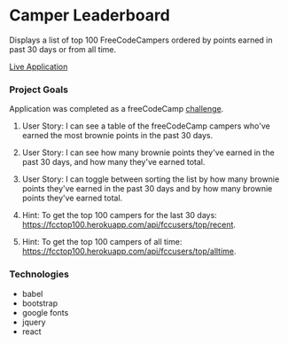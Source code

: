# Camper Leaderboard

Displays a list of top 100 FreeCodeCampers ordered by points earned in past 30 days or from all time.

[Live Application](camper-leaderboard-dlzl.surge.sh)

### Project Goals

Application was completed as a freeCodeCamp [challenge](https://www.freecodecamp.org/challenges/build-a-camper-leaderboard).

1. User Story: I can see a table of the freeCodeCamp campers who've earned the most brownie points in the past 30 days.

2. User Story: I can see how many brownie points they've earned in the past 30 days, and how many they've earned total.

3. User Story: I can toggle between sorting the list by how many brownie points they've earned in the past 30 days and by how many brownie points they've earned total.

4. Hint: To get the top 100 campers for the last 30 days: https://fcctop100.herokuapp.com/api/fccusers/top/recent.

5. Hint: To get the top 100 campers of all time: https://fcctop100.herokuapp.com/api/fccusers/top/alltime.

### Technologies

* babel
* bootstrap
* google fonts
* jquery
* react
